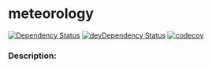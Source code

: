 meteorology
=========

[![Dependency Status](https://img.shields.io/david/wh-iterabb-it/meteorology.svg?style=flat)](https://david-dm.org/wh-iterabb-it/meteorology#info=Dependencies)
[![devDependency Status](https://img.shields.io/david/dev/wh-iterabb-it/meteorology.svg?style=flat)](https://david-dm.org/wh-iterabb-it/meteorology#info=devDependencies)
[![codecov](https://codecov.io/gh/wh-iterabb-it/meteorology/branch/master/graph/badge.svg)](https://codecov.io/gh/wh-iterabb-it/meteorology)


### Description:
